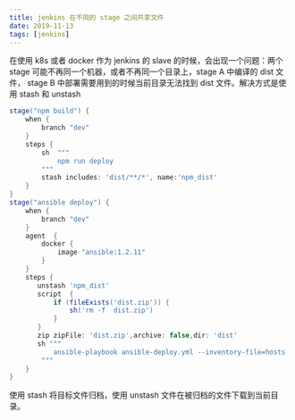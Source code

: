 ```yaml
---
title: jenkins 在不同的 stage 之间共享文件
date: 2019-11-13
tags: [jenkins]
---
```

在使用 k8s 或者 docker 作为 jenkins 的 slave 的时候，会出现一个问题：两个 stage 可能不再同一个机器，或者不再同一个目录上，stage A 中编译的 dist 文件， stage B 中部署需要用到的时候当前目录无法找到 dist 文件。解决方式是使用 stash 和 unstash
```groovy
stage("npm build") {
    when {
        branch "dev"
    }
    steps {
        sh  """
            npm run deploy
        """
        stash includes: 'dist/**/*', name:'npm_dist'
    }
}
stage("ansible deploy") {
    when {
        branch "dev"
    }
    agent  {
        docker {
            image "ansible:1.2.11"
        }
    }
    steps {
       unstash 'npm_dist'
       script  {
           if (fileExists('dist.zip')) {
               sh('rm -f  dist.zip')
           }
       }
       zip zipFile: 'dist.zip',archive: false,dir: 'dist'
       sh """
           ansible-playbook ansible-deploy.yml --inventory-file=hosts  -e target=dev --timeout=120
        """
    }
}
```
使用 stash 将目标文件归档，使用 unstash 文件在被归档的文件下载到当前目录。

